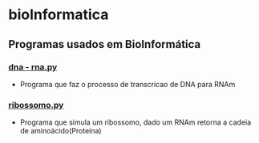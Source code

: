 # bioInformatica
## Programas usados em BioInformática
### [dna - rna.py](https://github.com/joaomota59/bioInformatica/blob/main/dna%20-%20rna.py)
* Programa que faz o processo de transcricao de DNA para RNAm

### [ribossomo.py](https://github.com/joaomota59/bioInformatica/blob/main/ribossomo.py)
* Programa que simula um ribossomo, dado um RNAm retorna a cadeia de aminoácido(Proteína)
